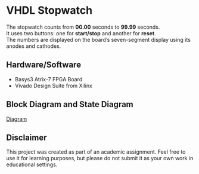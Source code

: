# VHDL Stopwatch

The stopwatch counts from **00.00** seconds to **99.99** seconds. <br>
It uses two buttons: one for **start/stop** and another for **reset**. <br>
The numbers are displayed on the board’s seven-segment display using its anodes and cathodes. <br>

## Hardware/Software
- Basys3 Atrix-7 FPGA Board
- Vivado Design Suite from Xilinx

## Block Diagram and State Diagram
[Diagram](https://github.com/c0smin27/VHDL-Stopwatch/blob/main/cronometru.png)

## Disclaimer

This project was created as part of an academic assignment. Feel free to use it for learning purposes, but please do not submit it as your own work in educational settings.
